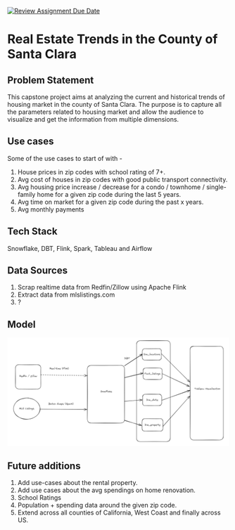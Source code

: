 [![Review Assignment Due Date](https://classroom.github.com/assets/deadline-readme-button-24ddc0f5d75046c5622901739e7c5dd533143b0c8e959d652212380cedb1ea36.svg)](https://classroom.github.com/a/1lXY_Wlg)

# Real Estate Trends in the County of Santa Clara

## Problem Statement
This capstone project aims at analyzing the current and historical trends of housing market in the county of Santa Clara. The purpose is to capture all the parameters related to housing market and allow the audience to visualize and get the information from multiple dimensions.

## Use cases
Some of the use cases to start of with -

1. House prices in zip codes with school rating of 7+.
2. Avg cost of houses in zip codes with good public transport connectivity.
3. Avg housing price increase / decrease for a condo / townhome / single-family home for a given zip code during the last 5 years.
4. Avg time on market for a given zip code during the past x years.
5. Avg monthly payments

## Tech Stack
Snowflake, DBT, Flink, Spark, Tableau and Airflow

## Data Sources
1. Scrap realtime data from Redfin/Zillow using Apache Flink
2. Extract data from mlslistings.com
3. ?

## Model
![image info](./model.png)

## Future additions
1. Add use-cases about the rental property.
2. Add use cases about the avg spendings on home renovation.
3. School Ratings
4. Population + spending data around the given zip code.
5. Extend across all counties of California, West Coast and finally across US.